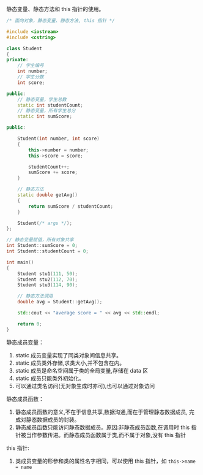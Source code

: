 
静态变量、静态方法和 this 指针的使用。

```c++
/* 面向对象，静态变量、静态方法, this 指针 */

#include <iostream>
#include <cstring>

class Student
{
private:
    // 学生编号
    int number;
    // 学生分数
    int score;

public:
    // 静态变量，学生总数
    static int studentCount;
    // 静态变量，所有学生总分
    static int sumScore;

public:

    Student(int number, int score)
    {
        this->number = number;
        this->score = score;

        studentCount++;
        sumScore += score;
    }

    // 静态方法
    static double getAvg()
    {
        return sumScore / studentCount;
    }

    Student(/* args */);
};

// 静态变量赋值，所有对象共享
int Student::sumScore = 0;
int Student::studentCount = 0;

int main()
{
    Student stu1(111, 50);
    Student stu2(112, 70);
    Student stu3(114, 90);

    // 静态方法调用
    double avg = Student::getAvg();

    std::cout << "average score = " << avg << std::endl;

    return 0;    
}
```


静态成员变量：

1. static 成员变量实现了同类对象间信息共享。
2. static 成员类外存储,求类大小,并不包含在内。
3. static 成员是命名空间属于类的全局变量,存储在 data 区
4. static 成员只能类外初始化。
5. 可以通过类名访问(无对象生成时亦可),也可以通过对象访问

静态成员函数：

1. 静态成员函数的意义,不在于信息共享,数据沟通,而在于管理静态数据成员, 完成对静态数据成员的封装。
2. 静态成员函数只能访问静态数据成员。原因:非静态成员函数,在调用时 this 指针被当作参数传进。而静态成员函数属于类,而不属于对象,没有 this 指针

this 指针:

1. 类成员变量的形参和类的属性名字相同，可以使用 this 指针，如 `this->name = name`
